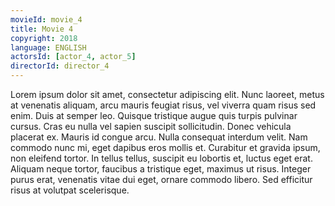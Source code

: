```yaml
---
movieId: movie_4
title: Movie 4
copyright: 2018
language: ENGLISH
actorsId: [actor_4, actor_5]
directorId: director_4
---
```


Lorem ipsum dolor sit amet, consectetur adipiscing elit. Nunc laoreet, metus at venenatis aliquam, arcu mauris feugiat risus, vel viverra quam risus sed enim. Duis at semper leo. Quisque tristique augue quis turpis pulvinar cursus. Cras eu nulla vel sapien suscipit sollicitudin. Donec vehicula placerat ex. Mauris id congue arcu. Nulla consequat interdum velit. Nam commodo nunc mi, eget dapibus eros mollis et. Curabitur et gravida ipsum, non eleifend tortor. In tellus tellus, suscipit eu lobortis et, luctus eget erat. Aliquam neque tortor, faucibus a tristique eget, maximus ut risus. Integer purus erat, venenatis vitae dui eget, ornare commodo libero. Sed efficitur risus at volutpat scelerisque.